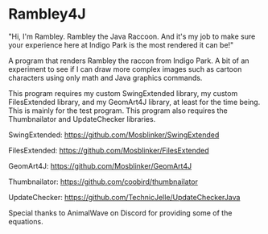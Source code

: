 # Rambley4J
 "Hi, I'm Rambley. Rambley the Java Raccoon. And it's my job to make sure your experience here at Indigo Park is the most rendered it can be!"

 A program that renders Rambley the raccon from Indigo Park. A bit of an experiment to see if I can draw more complex images such as cartoon characters using only math and Java graphics commands.

 This program requires my custom SwingExtended library, my custom FilesExtended library, and my GeomArt4J library, at least for the time being. This is mainly for the test program. This program also requires the Thumbnailator and UpdateChecker libraries.

 SwingExtended: https://github.com/Mosblinker/SwingExtended

 FilesExtended: https://github.com/Mosblinker/FilesExtended

 GeomArt4J: https://github.com/Mosblinker/GeomArt4J

 Thumbnailator: https://github.com/coobird/thumbnailator

 UpdateChecker: https://github.com/TechnicJelle/UpdateCheckerJava

 Special thanks to AnimalWave on Discord for providing some of the equations.

